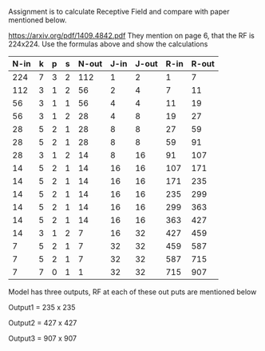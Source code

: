 Assignment is to calculate Receptive Field and compare with paper mentioned below.

https://arxiv.org/pdf/1409.4842.pdf 
They mention on page 6, that the RF is 224x224. 
Use the formulas above and show the calculations


| **N-in** | **k** | **p** | **s** | **N-out** | **J-in** | **J-out** | **R-in** | **R-out** |
| -------- | ----- | ----- | ----- | --------- | -------- | --------- | -------- | --------- |
| 224      | 7     | 3     | 2     | 112       | 1        | 2         | 1        | 7         |
| 112      | 3     | 1     | 2     | 56        | 2        | 4         | 7        | 11        |
| 56       | 3     | 1     | 1     | 56        | 4        | 4         | 11       | 19        |
| 56       | 3     | 1     | 2     | 28        | 4        | 8         | 19       | 27        |
| 28       | 5     | 2     | 1     | 28        | 8        | 8         | 27       | 59        |
| 28       | 5     | 2     | 1     | 28        | 8        | 8         | 59       | 91        |
| 28       | 3     | 1     | 2     | 14        | 8        | 16        | 91       | 107       |
| 14       | 5     | 2     | 1     | 14        | 16       | 16        | 107      | 171       |
| 14       | 5     | 2     | 1     | 14        | 16       | 16        | 171      | 235       |   **OUTPUT 1**
| 14       | 5     | 2     | 1     | 14        | 16       | 16        | 235      | 299       |
| 14       | 5     | 2     | 1     | 14        | 16       | 16        | 299      | 363       |
| 14       | 5     | 2     | 1     | 14        | 16       | 16        | 363      | 427       |   **OUTPUT 2**
| 14       | 3     | 1     | 2     | 7         | 16       | 32        | 427      | 459       |
| 7        | 5     | 2     | 1     | 7         | 32       | 32        | 459      | 587       |
| 7        | 5     | 2     | 1     | 7         | 32       | 32        | 587      | 715       |
| 7        | 7     | 0     | 1     | 1         | 32       | 32        | 715      | 907       |   **OUTPUT 3**

 

Model has three outputs, RF at each of these out puts are mentioned below

Output1  =  235 x 235

Output2  =  427 x 427

Output3  =  907 x 907
